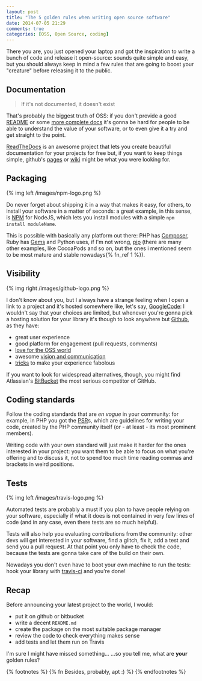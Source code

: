 ```yaml
---
layout: post
title: "The 5 golden rules when writing open source software"
date: 2014-07-05 21:29
comments: true
categories: [OSS, Open Source, coding]
---
```


There you are, you just opened your laptop
and got the inspiration to write a bunch of
code and release it open-source: sounds quite
simple and easy, but you should always keep
in mind a few rules that are going to boost
your "creature" before releasing it to the
public.

<!-- more -->

## Documentation

> If it's not documented, it doesn't exist

That's probably the biggest truth of OSS: if you don't
provide a good [README](https://github.com/visionmedia/express)
or some [more complete docs](http://pypy.readthedocs.org/en/improve-docs/index.html)
it's gonna be hard for people to be able to understand
the value of your software, or to even give it a try and
get straight to the point.

[ReadTheDocs](https://readthedocs.org/) is an awesome project
that lets you create beautiful documentation for your projects
for free but, if you want to keep things simple, github's
[pages](https://pages.github.com/) or [wiki](https://help.github.com/articles/about-github-wikis)
might be what you were looking for.

## Packaging

{% img left /images/npm-logo.png  %}

Do never forget about shipping it in a way that makes it easy,
for others, to install your software in a matter of seconds:
a great example, in this sense, is [NPM](https://www.npmjs.org/)
for NodeJS, which lets you install modules with a simple `npm install moduleName`.

This is possible with basically any platform out there: PHP has
[Composer](https://getcomposer.org/), Ruby has [Gems](https://rubygems.org/)
and Python uses, if I'm not wrong, [pip](https://pypi.python.org/pypi/pip)
(there are many other examples, like CocoaPods and so on, but the ones
i mentioned seem to be most mature and stable nowadays{% fn_ref 1 %}).

## Visibility

{% img right /images/github-logo.png  %}

I don't know about you, but I always have a strange feeling
when I open a link to a project and it's hosted somewhere like,
let's say, [GoogleCode](https://code.google.com/): I wouldn't
say that your choices are limited, but whenever you're
gonna pick a hosting solution for your library it's though to look
anywhere but [Github](https://github.com/), as they have:

* great user experience
* good platform for engagement (pull requests, comments)
* [love for the OSS world](https://github.com/github)
* awesome [vision and communication](https://github.com/blog)
* [tricks](https://www.flickr.com/photos/ginatrapani/5016915048/) to make your experience fabolous

If you want to look for widespread alternatives, though, you might
find Atlassian's [BitBucket](https://bitbucket.org/) the most
serious competitor of GitHub.

## Coding standards

Follow the coding standards that are *en vogue* in your community:
for example, in PHP you got the [PSR](http://www.php-fig.org/)s,
which are guidelines for writing your code, created by the
PHP community itself (or - at least - its most prominent members).

Writing code with your own standard will just make it
harder for the ones interested in your project: you want them
to be able to focus on what you're offering and to discuss it,
not to spend too much time reading commas and brackets in weird
positions.

## Tests

{% img left /images/travis-logo.png  %}

Automated tests are probably a must if you plan to have
people relying on your software, especially if what it does
is not contained in very few lines of code (and in any case,
even there tests are so much helpful).

Tests will also help you evaluating contributions from the
community: other devs will get interested in your software,
find a glitch, fix it, add a test and send you a pull
request. At that point you only have to check the code,
because the tests are gonna take care of the build on their own.

Nowadays you don't even have to boot your own machine to run
the tests: hook your library with [travis-ci](https://travis-ci.org/)
and you're done!

## Recap

Before announcing your latest project to the world, I would:

* put it on github or bitbucket
* write a decent `README.md`
* create the package on the most suitable package manager
* review the code to check everything makes sense
* add tests and let them run on Travis

I'm sure I might have missed something...   ...so you tell me,
what are **your** golden rules?

{% footnotes %}
  {% fn Besides, probably, apt :) %}
{% endfootnotes %}